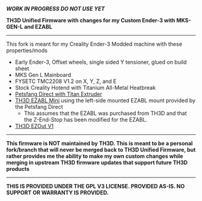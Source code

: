 ***WORK IN PROGRESS DO NOT USE YET***

**TH3D Unified Firmware with changes for my Custom Ender-3 with MKS-GEN-L and EZABL**

----------

This fork is meant for my Creality Ender-3 Modded machine with these properties/mods

* Early Ender-3, Offset wheels, single sided Y tensioner, glued on build sheet
* MKS Gen L Mainboard
* FYSETC TMC2208 V1.2 on X, Y, Z, and E
* Stock Creality Hotend with Titanium All-Metal Heatbreak
* [Petsfang Direct with Titan Extruder](https://www.thingiverse.com/thing:2907538)
* [TH3D EZABL Mini](https://www.th3dstudio.com/product-category/auto-bed-leveling/) using the left-side mounted EZABL mount provided by the Petsfang Direct
  * This assumes that the EZABL was purchased from TH3D and that the Z-End-Stop has been modified for the EZABL.
* [TH3D EZOut V1](https://www.th3dstudio.com/product/ezout-cr-10-filament-sensor-kit/)

----------

**This firmware is NOT maintained by TH3D. This is meant to be a personal fork/branch that will never be merged back to TH3D Unified Firmware, but rather provides me the ability to make my own custom changes while merging in upstream TH3D firmware updates that support future TH3D products**

----------

**THIS IS PROVIDED UNDER THE GPL V3 LICENSE.
PROVIDED AS-IS. NO SUPPORT OR WARRANTY IS PROVIDED.**

